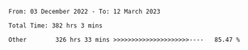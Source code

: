 <!--START_SECTION:waka-->

```text
From: 03 December 2022 - To: 12 March 2023

Total Time: 382 hrs 3 mins

Other        326 hrs 33 mins >>>>>>>>>>>>>>>>>>>>>----   85.47 %
```

<!--END_SECTION:waka-->
